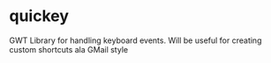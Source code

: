quickey
=======

GWT Library for handling keyboard events. Will be useful for creating custom shortcuts ala GMail style

